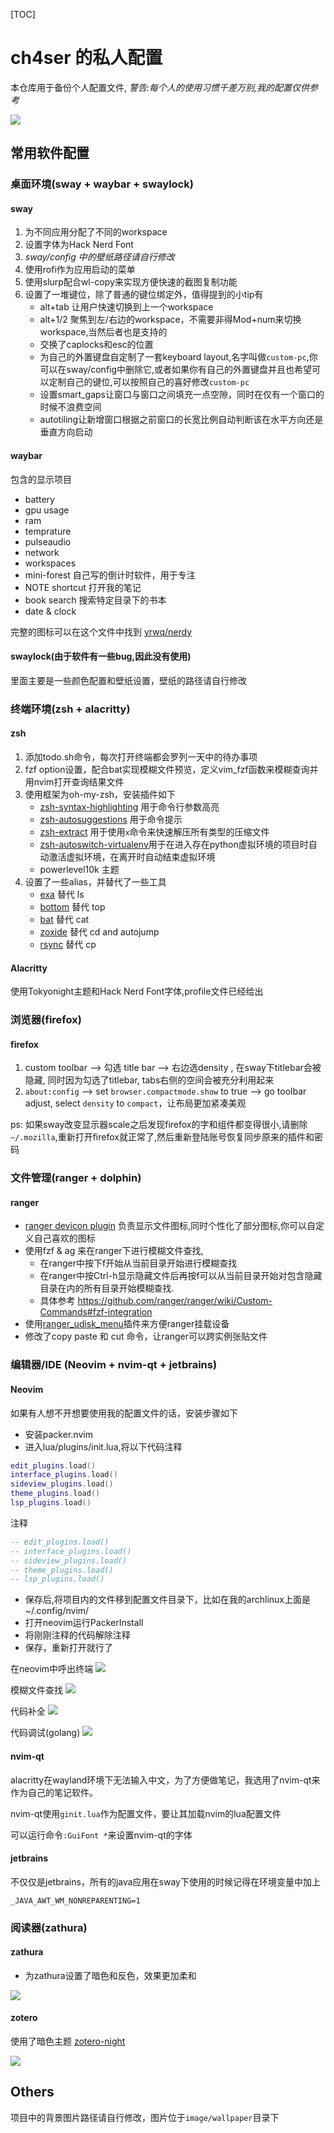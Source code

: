 [TOC]

# ch4ser 的私人配置
本仓库用于备份个人配置文件, *警告:每个人的使用习惯千差万别,我的配置仅供参考*

![](image/first.png)

## 常用软件配置
### 桌面环境(sway + waybar + swaylock)
#### sway
1. 为不同应用分配了不同的workspace
2. 设置字体为Hack Nerd Font
3. *sway/config 中的壁纸路径请自行修改*
4. 使用rofi作为应用启动的菜单
5. 使用slurp配合wl-copy来实现方便快速的截图复制功能
6. 设置了一堆键位，除了普通的键位绑定外，值得提到的小tip有
    - alt+tab 让用户快速切换到上一个workspace
    - alt+1/2 聚焦到左/右边的workspace，不需要非得Mod+num来切换workspace,当然后者也是支持的
    - 交换了caplocks和esc的位置
    - 为自己的外置键盘自定制了一套keyboard layout,名字叫做`custom-pc`,你可以在sway/config中删除它,或者如果你有自己的外置键盘并且也希望可以定制自己的键位,可以按照自己的喜好修改`custom-pc`
    - 设置smart_gaps让窗口与窗口之间填充一点空隙，同时在仅有一个窗口的时候不浪费空间
    - autotiling让新增窗口根据之前窗口的长宽比例自动判断该在水平方向还是垂直方向启动

#### waybar
包含的显示项目
- battery
- gpu usage
- ram
- temprature
- pulseaudio
- network
- workspaces
- mini-forest 自己写的倒计时软件，用于专注
- NOTE shortcut 打开我的笔记
- book search 搜索特定目录下的书本
- date & clock

完整的图标可以在这个文件中找到 [yrwq/nerdy](https://github.com/yrwq/nerdy/blob/main/chars.csv)

#### swaylock(由于软件有一些bug,因此没有使用)
里面主要是一些颜色配置和壁纸设置，壁纸的路径请自行修改

### 终端环境(zsh + alacritty)
#### zsh
1. 添加todo.sh命令，每次打开终端都会罗列一天中的待办事项
2. fzf option设置，配合bat实现模糊文件预览，定义vim_fzf函数来模糊查询并用nvim打开查询结果文件
3. 使用框架为oh-my-zsh，安装插件如下
    - [zsh-syntax-highlighting](https://github.com/zsh-users/zsh-syntax-highlighting) 用于命令行参数高亮
    - [zsh-autosuggestions](https://github.com/zsh-users/zsh-autosuggestions) 用于命令提示
    - [zsh-extract](https://github.com/le0me55i/zsh-extract) 用于使用``x``命令来快速解压所有类型的压缩文件
    - [zsh-autoswitch-virtualenv](https://github.com/MichaelAquilina/zsh-autoswitch-virtualenv)用于在进入存在python虚拟环境的项目时自动激活虚拟环境，在离开时自动结束虚拟环境
    - powerlevel10k 主题
4. 设置了一些alias，并替代了一些工具
    - [exa](https://github.com/ogham/exa) 替代 ls
    - [bottom](https://github.com/ClementTsang/bottom) 替代 top
    - [bat](https://github.com/sharkdp/bat) 替代 cat
    - [zoxide](https://github.com/ajeetdsouza/zoxide) 替代 cd and autojump
    - [rsync](https://github.com/WayneD/rsync) 替代 cp

#### Alacritty
使用Tokyonight主题和Hack Nerd Font字体,profile文件已经给出

### 浏览器(firefox)

#### firefox
1. custom toolbar --> 勾选 title bar --> 右边选density , 在sway下titlebar会被隐藏, 同时因为勾选了titlebar, tabs右侧的空间会被充分利用起来
2. `about:config` --> set `browser.compactmode.show` to true --> go toolbar adjust, select `density` to `compact`，让布局更加紧凑美观

ps: 如果sway改变显示器scale之后发现firefox的字和组件都变得很小,请删除`~/.mozilla`,重新打开firefox就正常了,然后重新登陆账号恢复同步原来的插件和密码

### 文件管理(ranger + dolphin)

#### ranger
- [ranger devicon plugin](https://github.com/alexanderjeurissen/ranger_devicons) 负责显示文件图标,同时个性化了部分图标,你可以自定义自己喜欢的图标
- 使用fzf & ag 来在ranger下进行模糊文件查找,
    - 在ranger中按下f开始从当前目录开始进行模糊查找
    - 在ranger中按Ctrl-h显示隐藏文件后再按f可以从当前目录开始对包含隐藏目录在内的所有目录开始模糊查找.
    - 具体参考 https://github.com/ranger/ranger/wiki/Custom-Commands#fzf-integration
- 使用[ranger_udisk_menu](https://github.com/SL-RU/ranger_udisk_menu)插件来方便ranger挂载设备
- 修改了copy paste 和 cut 命令，让ranger可以跨实例张贴文件


### 编辑器/IDE (Neovim + nvim-qt + jetbrains)
#### Neovim

如果有人想不开想要使用我的配置文件的话，安装步骤如下
- 安装packer.nvim 
- 进入lua/plugins/init.lua,将以下代码注释
```lua
edit_plugins.load()
interface_plugins.load()
sideview_plugins.load()
theme_plugins.load()
lsp_plugins.load()
```

注释

```lua
-- edit_plugins.load()
-- interface_plugins.load()
-- sideview_plugins.load()
-- theme_plugins.load()
-- lsp_plugins.load()
```
- 保存后,将项目内的文件移到配置文件目录下，比如在我的archlinux上面是~/.config/nvim/
- 打开neovim运行PackerInstall
- 将刚刚注释的代码解除注释
- 保存，重新打开就行了

在neovim中呼出终端
![](image/toggleterm.png)

模糊文件查找
![](image/telescope.png)

代码补全
![](image/nvim-cmp.png)


代码调试(golang)
![](image/dap.png)

#### nvim-qt
alacritty在wayland环境下无法输入中文，为了方便做笔记，我选用了nvim-qt来作为自己的笔记软件。

nvim-qt使用`ginit.lua`作为配置文件，要让其加载nvim的lua配置文件

可以运行命令`:GuiFont *`来设置nvim-qt的字体

#### jetbrains

不仅仅是jetbrains，所有的java应用在sway下使用的时候记得在环境变量中加上

```
_JAVA_AWT_WM_NONREPARENTING=1
```

### 阅读器(zathura)

#### zathura
- 为zathura设置了暗色和反色，效果更加柔和

![](image/zathura.png)

#### zotero

使用了暗色主题 [zotero-night](https://github.com/tefkah/zotero-night)

![](image/zotero.png)

## Others

项目中的背景图片路径请自行修改，图片位于`image/wallpaper`目录下
